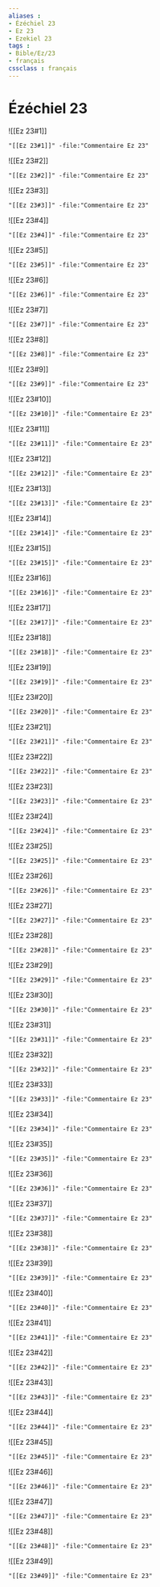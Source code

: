 ```yaml
---
aliases : 
- Ézéchiel 23
- Ez 23
- Ezekiel 23
tags : 
- Bible/Ez/23
- français
cssclass : français
---
```


# Ézéchiel 23

![[Ez 23#1]]

```query
"[[Ez 23#1]]" -file:"Commentaire Ez 23"
```

![[Ez 23#2]]

```query
"[[Ez 23#2]]" -file:"Commentaire Ez 23"
```

![[Ez 23#3]]

```query
"[[Ez 23#3]]" -file:"Commentaire Ez 23"
```

![[Ez 23#4]]

```query
"[[Ez 23#4]]" -file:"Commentaire Ez 23"
```

![[Ez 23#5]]

```query
"[[Ez 23#5]]" -file:"Commentaire Ez 23"
```

![[Ez 23#6]]

```query
"[[Ez 23#6]]" -file:"Commentaire Ez 23"
```

![[Ez 23#7]]

```query
"[[Ez 23#7]]" -file:"Commentaire Ez 23"
```

![[Ez 23#8]]

```query
"[[Ez 23#8]]" -file:"Commentaire Ez 23"
```

![[Ez 23#9]]

```query
"[[Ez 23#9]]" -file:"Commentaire Ez 23"
```

![[Ez 23#10]]

```query
"[[Ez 23#10]]" -file:"Commentaire Ez 23"
```

![[Ez 23#11]]

```query
"[[Ez 23#11]]" -file:"Commentaire Ez 23"
```

![[Ez 23#12]]

```query
"[[Ez 23#12]]" -file:"Commentaire Ez 23"
```

![[Ez 23#13]]

```query
"[[Ez 23#13]]" -file:"Commentaire Ez 23"
```

![[Ez 23#14]]

```query
"[[Ez 23#14]]" -file:"Commentaire Ez 23"
```

![[Ez 23#15]]

```query
"[[Ez 23#15]]" -file:"Commentaire Ez 23"
```

![[Ez 23#16]]

```query
"[[Ez 23#16]]" -file:"Commentaire Ez 23"
```

![[Ez 23#17]]

```query
"[[Ez 23#17]]" -file:"Commentaire Ez 23"
```

![[Ez 23#18]]

```query
"[[Ez 23#18]]" -file:"Commentaire Ez 23"
```

![[Ez 23#19]]

```query
"[[Ez 23#19]]" -file:"Commentaire Ez 23"
```

![[Ez 23#20]]

```query
"[[Ez 23#20]]" -file:"Commentaire Ez 23"
```

![[Ez 23#21]]

```query
"[[Ez 23#21]]" -file:"Commentaire Ez 23"
```

![[Ez 23#22]]

```query
"[[Ez 23#22]]" -file:"Commentaire Ez 23"
```

![[Ez 23#23]]

```query
"[[Ez 23#23]]" -file:"Commentaire Ez 23"
```

![[Ez 23#24]]

```query
"[[Ez 23#24]]" -file:"Commentaire Ez 23"
```

![[Ez 23#25]]

```query
"[[Ez 23#25]]" -file:"Commentaire Ez 23"
```

![[Ez 23#26]]

```query
"[[Ez 23#26]]" -file:"Commentaire Ez 23"
```

![[Ez 23#27]]

```query
"[[Ez 23#27]]" -file:"Commentaire Ez 23"
```

![[Ez 23#28]]

```query
"[[Ez 23#28]]" -file:"Commentaire Ez 23"
```

![[Ez 23#29]]

```query
"[[Ez 23#29]]" -file:"Commentaire Ez 23"
```

![[Ez 23#30]]

```query
"[[Ez 23#30]]" -file:"Commentaire Ez 23"
```

![[Ez 23#31]]

```query
"[[Ez 23#31]]" -file:"Commentaire Ez 23"
```

![[Ez 23#32]]

```query
"[[Ez 23#32]]" -file:"Commentaire Ez 23"
```

![[Ez 23#33]]

```query
"[[Ez 23#33]]" -file:"Commentaire Ez 23"
```

![[Ez 23#34]]

```query
"[[Ez 23#34]]" -file:"Commentaire Ez 23"
```

![[Ez 23#35]]

```query
"[[Ez 23#35]]" -file:"Commentaire Ez 23"
```

![[Ez 23#36]]

```query
"[[Ez 23#36]]" -file:"Commentaire Ez 23"
```

![[Ez 23#37]]

```query
"[[Ez 23#37]]" -file:"Commentaire Ez 23"
```

![[Ez 23#38]]

```query
"[[Ez 23#38]]" -file:"Commentaire Ez 23"
```

![[Ez 23#39]]

```query
"[[Ez 23#39]]" -file:"Commentaire Ez 23"
```

![[Ez 23#40]]

```query
"[[Ez 23#40]]" -file:"Commentaire Ez 23"
```

![[Ez 23#41]]

```query
"[[Ez 23#41]]" -file:"Commentaire Ez 23"
```

![[Ez 23#42]]

```query
"[[Ez 23#42]]" -file:"Commentaire Ez 23"
```

![[Ez 23#43]]

```query
"[[Ez 23#43]]" -file:"Commentaire Ez 23"
```

![[Ez 23#44]]

```query
"[[Ez 23#44]]" -file:"Commentaire Ez 23"
```

![[Ez 23#45]]

```query
"[[Ez 23#45]]" -file:"Commentaire Ez 23"
```

![[Ez 23#46]]

```query
"[[Ez 23#46]]" -file:"Commentaire Ez 23"
```

![[Ez 23#47]]

```query
"[[Ez 23#47]]" -file:"Commentaire Ez 23"
```

![[Ez 23#48]]

```query
"[[Ez 23#48]]" -file:"Commentaire Ez 23"
```

![[Ez 23#49]]

```query
"[[Ez 23#49]]" -file:"Commentaire Ez 23"
```

